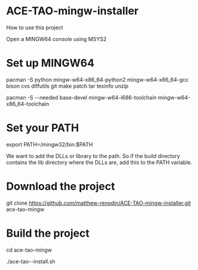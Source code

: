 # ACE-TAO-mingw-installer


How to use this project

Open a MINGW64 console using MSYS2

# Set up MINGW64

pacman -S python mingw-w64-x86_64-python2 mingw-w64-x86_64-gcc bison cvs diffutils git make patch tar texinfo unzip

pacman -S --needed base-devel mingw-w64-i686-toolchain mingw-w64-x86_64-toolchain

# Set your PATH

export PATH=/mingw32/bin:$PATH

We want to add the DLLs or library to the path. So if the build directory contains the lib directory where the DLLs are, add this to the PATH variable.

# Download the project

git clone https://github.com/matthew-renodin/ACE-TAO-mingw-installer.git ace-tao-mingw


# Build the project

cd ace-tao-mingw

./ace-tao--install.sh
